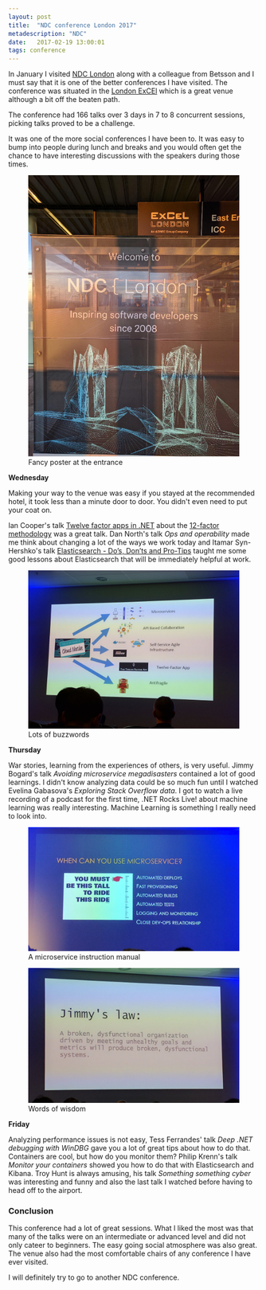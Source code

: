 ```yaml
---
layout: post
title:  "NDC conference London 2017"
metadescription: "NDC"
date:   2017-02-19 13:00:01
tags: conference
---
```


In January I visited [NDC London](http://ndc-london.com/) along with a colleague from Betsson and I must say that it is one of the better conferences I have visited. The conference was situated in the [London ExCEl](https://www.excel-london.co.uk/) which is a great venue although a bit off the beaten path.

The conference had 166 talks over 3 days in 7 to 8 concurrent sessions, picking talks proved to be a challenge.

It was one of the more social conferences I have been to. It was easy to bump into people during lunch and breaks and you would often get the chance to have interesting discussions with the speakers during those times.

<figure>
	<img src="/public/images/ndclondon2017/entrance.jpg" alt="Fancy poster at the entrance" />
	<figcaption>Fancy poster at the entrance</figcaption>
</figure>

**Wednesday**

Making your way to the venue was easy if you stayed at the recommended hotel, it took less than a minute door to door. You didn't even need to put your coat on.

Ian Cooper's talk [Twelve factor apps in .NET](https://vimeo.com/204428794) about the [12-factor methodology](https://12factor.net/) was a great talk. Dan North's talk *Ops and operability* made me think about changing a lot of the ways we work today and Itamar Syn-Hershko's talk [Elasticsearch - Do’s, Don’ts and Pro-Tips](https://vimeo.com/204085393) taught me some good lessons about Elasticsearch that will be immediately helpful at work.

<figure>
	<img src="/public/images/ndclondon2017/12factor.jpg" alt="Lots of buzzwords" />
	<figcaption>Lots of buzzwords</figcaption>
</figure>

**Thursday**

War stories, learning from the experiences of others, is very useful. Jimmy Bogard's talk *Avoiding microservice megadisasters* contained a lot of good learnings. I didn't know analyzing data could be so much fun until I watched Evelina Gabasova's *Exploring Stack Overflow data*. I got to watch a live recording of a podcast for the first time, .NET Rocks Live! about machine learning was really interesting. Machine Learning is something I really need to look into. 

<figure>
	<img src="/public/images/ndclondon2017/microservices.jpg" alt="A microservice instruction manual" />
	<figcaption>A microservice instruction manual</figcaption>
</figure>

<figure>
	<img src="/public/images/ndclondon2017/jimmyslaw.jpg" alt="Words of wisdom" />
	<figcaption>Words of wisdom</figcaption>
</figure>

**Friday**

Analyzing performance issues is not easy, Tess Ferrandes' talk *Deep .NET debugging with WinDBG* gave you a lot of great tips about how to do that. Containers are cool, but how do you monitor them? Philip Krenn's talk *Monitor your containers* showed you how to do that with Elasticsearch and Kibana. Troy Hunt is always amusing, his talk *Something something cyber* was interesting and funny and also the last talk I watched before having to head off to the airport.

### Conclusion

This conference had a lot of great sessions. What I liked the most was that many of the talks were on an intermediate or advanced level and did not only cateer to beginners. The easy going social atmosphere was also great. The venue also had the most comfortable chairs of any conference I have ever visited.

I will definitely try to go to another NDC conference.